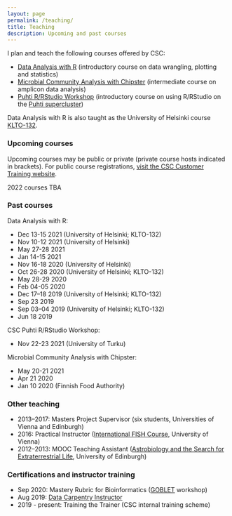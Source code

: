```yaml
---
layout: page
permalink: /teaching/
title: Teaching
description: Upcoming and past courses
---
```


I plan and teach the following courses offered by CSC:

- [Data Analysis with R](https://github.com/csc-training/da-with-r-remote) (introductory course on data wrangling, plotting and statistics)
- [Microbial Community Analysis with Chipster](https://github.com/csc-training/chipster-microbial) (intermediate course on amplicon data analysis)
- [Puhti R/RStudio Workshop](https://github.com/csc-training/puhti-r-workshop) (introductory course on using R/RStudio on the [Puhti supercluster](https://docs.csc.fi/computing/overview/))

Data Analysis with R is also taught as the University of Helsinki course [KLTO-132](https://courses.helsinki.fi/en/klto-132).

### Upcoming courses

Upcoming courses may be public or private (private course hosts indicated in brackets).
For public course registrations, [visit the CSC Customer Training website](https://www.csc.fi/en/training).

2022 courses TBA

### Past courses

Data Analysis with R:
- Dec 13-15 2021 (University of Helsinki; KLTO-132)
- Nov 10-12 2021 (University of Helsinki)
- May 27-28 2021
- Jan 14-15 2021
- Nov 16-18 2020 (University of Helsinki)
- Oct 26-28 2020 (University of Helsinki; KLTO-132)
- May 28-29 2020
- Feb 04-05 2020
- Dec 17–18 2019 (University of Helsinki; KLTO-132)
- Sep 23 2019
- Sep 03–04 2019 (University of Helsinki; KLTO-132)
- Jun 18 2019

CSC Puhti R/RStudio Workshop:
- Nov 22-23 2021 (University of Turku)

Microbial Community Analysis with Chipster:
- May 20-21 2021
- Apr 21 2020
- Jan 10 2020 (Finnish Food Authority)

### Other teaching

- 2013–2017: Masters Project Supervisor (six students, Universities of Vienna and Edinburgh)
- 2016: Practical Instructor ([International FISH Course](http://www.microbial-ecology.net/international-fish-course), University of Vienna) 
- 2012–2013: MOOC Teaching Assistant ([Astrobiology and the Search for Extraterrestrial Life](https://www.coursera.org/learn/astrobiology), University of Edinburgh)

### Certifications and instructor training

- Sep 2020: Mastery Rubric for Bioinformatics ([GOBLET](https://mygoblet.org/) workshop)
- Aug 2019: [Data Carpentry Instructor](https://carpentries.org/)
- 2019 - present: Training the Trainer (CSC internal training scheme)

